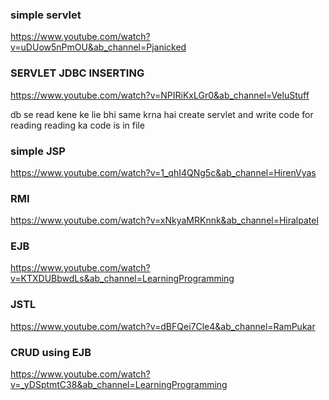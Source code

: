 ### simple servlet

https://www.youtube.com/watch?v=uDUow5nPmOU&ab_channel=Pjanicked

### SERVLET JDBC INSERTING

https://www.youtube.com/watch?v=NPIRiKxLGr0&ab_channel=VeluStuff

db se read kene ke lie bhi same krna hai
create servlet and write code for reading
reading ka code is in file

### simple JSP

https://www.youtube.com/watch?v=1_qhI4QNg5c&ab_channel=HirenVyas

### RMI

https://www.youtube.com/watch?v=xNkyaMRKnnk&ab_channel=Hiralpatel

### EJB

https://www.youtube.com/watch?v=KTXDUBbwdLs&ab_channel=LearningProgramming

### JSTL

https://www.youtube.com/watch?v=dBFQei7Cle4&ab_channel=RamPukar

### CRUD using EJB

https://www.youtube.com/watch?v=_yDSptmtC38&ab_channel=LearningProgramming
